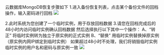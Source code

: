 ﻿云数据库MongoDB恢复步骤如下
1.进入备份恢复列表，点击某个备份文件的回档操作，输入密码进行回档
![](http://imgcache.tcecqpoc.fsphere.cn/image/mc.qcloudimg.com/static/img/93e3ebf30352f40ef89f850166d88ead/huifu.png)


2.此时系统为您创建了一个临时实例，用于存放回档数据
3.请您在回档完成后的48小时内访问临时实例确认回档数据 
然后选择执行以下其中一个操作： 
A、“转正” 将临时实例转为独立于原实例的正式实例 
B、“替换” 用临时实例替换掉原实例（原实例内网IP绑定到临时实例） 
如果超过48小时不处理，我们将销毁临时实例 
临时实例的用户名和密码与原实例一致
![](http://imgcache.tcecqpoc.fsphere.cn/image/mc.qcloudimg.com/static/img/4729ddc8384362dfb9a601343e928807/huifu2.png)
